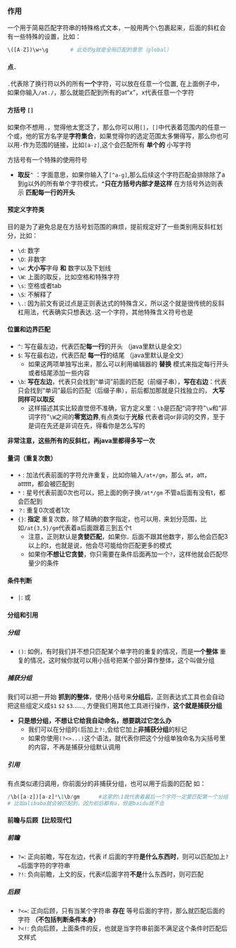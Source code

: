 ### 作用
一个用于简易匹配字符串的特殊格式文本，一般用两个`\`包裹起来，后面的斜杠会有一些特殊的设置，比如：
~~~py
\([A-Z])\w+\g       # 此处的g就是全局匹配的意思（global）
~~~
#### 点`.`
`.`代表除了换行符以外的所有**一个**字符，可以放在任意一个位置, 在上面例子中，如果你输入`/at./`，那么就能匹配到所有的at“x”，x代表任意一个字符
#### 方括号 `[]`
如果你不想用`.`，觉得他太宽泛了，那么你可以用`[]`，`[]`中代表着范围内的任意一个或，他的官方名字是**字符集合**，如果觉得你的选定范围太多懒得写，那么你也可以用`-`作为范围的链接，比如`[a-z]`,这个会匹配所有 **单个的** 小写字符

方括号有一个特殊的使用符号

- **取反**`^` ：字面意思，如果你输入了`[^a-g]`,那么后续这个字符匹配会排除除了a到g以外的所有单个字符模式，**`^`只在方括号内部才是这样** 在方括号外边则表示 **匹配每一行的开头**

#### 预定义字符类
目的是为了避免总是在方括号划范围的麻烦，提前规定好了一些类别用反斜杠划分，比如：
- `\d`: 数字
- `\D`: 非数字
- `\w`: **大小写**字母 **和** 数字以及下划线
- `\W`: 上面的取反，比如空格和特殊字符
- `\s`: 空格或者tab
- `\S`: 不解释了
- `\.`: 因为前文有说过点是正则表达式的特殊含义，所以这个就是很传统的反斜杠用法，代表确实只想表达`.`这一个字符，其他特殊含义符号也是

#### 位置和边界匹配
- `^`: 写在最左边，代表匹配**每一行**的开头 （java里默认是全文）
- `$`: 写在最右边，代表匹配 **每一行**的结尾 （java里默认是全文）
  - 如果这两项单独写出来，那么可以利用编辑器的 **替换** 模式来指定每行开头或者结尾添加一些内容
-  `\b`: **写在左边**，代表只会找到“单词”前面的匹配（前缀子串），**写在右边**：代表只会找到“单词”最后的匹配（后缀子串），前后都加那就是只找独立的， **大写同样可以取反**
   - 这样描述其实比较直觉但不准确，官方定义里：`\b`是匹配“词字符”`\w`和“非词字符”`\W`之间的**零宽边界**,有点类似于**光标** 代表者词or非词的交界，至于是词在先还是非词在先，得看你是怎么写的

**非常注意，这些所有的反斜杠，再java里都得多写一次**

#### 量词（重复次数）
- `+` : 加法代表前面的字符允许重复，比如你输入`/at+/gm`，那么 at，att，attttt，都会被匹配到
- `*` : 星号代表前面0次也可以，把上面的例子换`/at*/gm` 不管a后面有没有t，都会匹配到
- `？`: 重复0次或者1次
- `{}`: **指定** 重复次数，除了精确的数字指定，也可以用`，`来划分范围，比如`/at{3,5}/gm`代表着a后面跟着三到五个t
    - 注意，正则默认是**贪婪匹配**，如果你`，`后面不跟其他数字，那么他会匹配3以上的t，也就是说，他会尽可能给你匹配更多的模式
    - 如果你**不想让它贪婪**，你只需要在条件后面再加一个`?`，这样他就会匹配尽量少的条件

#### 条件判断
- `|`: 或

#### 分组和引用
##### 分组
- `()`: 如例，有时我们并不想只匹配某个单字符的重复的情况，而是**一个整体** 重复的情况，这时候你就可以用小括号把某个部分算作整体，这个叫做分组
##### 捕获分组
我们可以把一开始 **抓到的整体**，使用小括号来**分组后**，正则表达式工具也会自动把这些组定义成`$1` `$2` `$3`……, 方便我们用其他工具进行操作，**这个就是捕获分组**
- **只是想分组，不想让它给我自动命名，想要跳过它怎么办**
  - 我们可以在分组的`(`后加上`?:`,会给它加上**非捕获分组**的标记
  - 如果你使用`(?<>...)`这个语法，就代表你把这个分组单独命名为尖括号里的内容，不再是捕获分组默认调用

##### 引用
有点类似递归调用，你前面分的非捕获分组，也可以用于后面的匹配
如：
```py
/\b([a-z])[a-z]*\1\b/gm      #这里的\1就代表着最后一个字符一定要匹配第一个分组的内容，有点回文的意思
# 比如alibaba就会被匹配到，因为前后都有a，但是baidu就不会
```

#### 前瞻与后顾【比较现代】
##### 前瞻
- `?=`: 正向前瞻，写在左边，代表 if 后面的字符**是什么东西时**，则可以匹配加上`?=`后面字符的字符串
- `?!`: 负向前瞻，上文的反，代表if后面字符**不是**什么东西时，则可匹配
##### 后顾
- `?<=`: 正向后顾，只有当某个字符串 **存在** 等号后面的字符，那么就匹配后面的字符 **（不包括判断条件本身）**
- `?<!`: 负向后顾，上面条件的反，也就是当字符串前面不满足这个条件时匹配后文样式